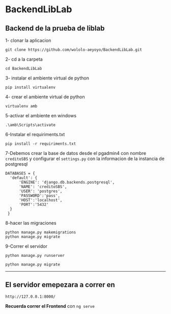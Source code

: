 # BackendLibLab
## Backend de la prueba de liblab

1- clonar la aplicacion

    git clone https://github.com/wololo-aeyoyo/BackendLibLab.git

2- cd a la carpeta

    cd BackendLibLab

3- instalar el ambiente virtual de python

    pip install virtualenv

4- crear el ambiente virtual de python

    virtualenv amb

5-activar el ambiente en windows

    .\amb\Scripts\activate

6-Instalar el requiriments.txt

    pip install -r requiriments.txt

7-Debemos crear la base de datos  desde el pgadmin4 con nombre `creditoSBS` y configurar el `settings.py` con la informacion de la instancia de postgresql

    DATABASES = {
      'default': {
          'ENGINE': 'django.db.backends.postgresql',
          'NAME': 'creditoSBS',
          'USER': 'postgres',
          'PASSWORD':'pass',
          'HOST':'localhost',
          'PORT':'5432'
      }
     }



8-hacer las migraciones

    python manage.py makemigrations
    python manage.py migrate
    
9-Correr el servidor

    python manage.py runserver

    python manage.py migrate
***
## El servidor emepezara a correr en 

`http://127.0.0.1:8000/`

**Recuerda correr el Frontend** con `ng serve`

